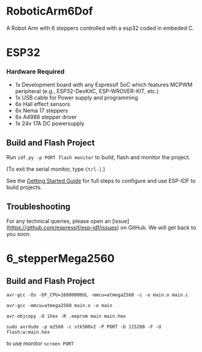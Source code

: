 # RoboticArm6Dof
A Robot Arm with  6 steppers controlled with a esp32 coded in embeded C.
# ESP32
### Hardware Required
* 1x Development board with any Espressif SoC which features MCPWM peripheral (e.g., ESP32-DevKitC, ESP-WROVER-KIT, etc.)
* 1x USB cable for Power supply and programming
* 6x Hall effect sensors
* 6x Nema 17 steppers
* 6x A4988 stepper driver
* 1x 24v 17A DC powersupply


## Build and Flash Project
Run `idf.py -p PORT flash monitor` to build, flash and monitor the project.

(To exit the serial monitor, type ``Ctrl-]``.)

See the [Getting Started Guide](https://docs.espressif.com/projects/esp-idf/en/latest/get-started/index.html) for full steps to configure and use ESP-IDF to build projects.
## Troubleshooting
For any technical queries, please open an [issue] (https://github.com/espressif/esp-idf/issues) on GitHub. We will get back to you soon.
# 6_stepperMega2560
## Build and Flash Project
`avr-gcc -Os -DF_CPU=16000000UL -mmcu=atmega2560 -c -o main.o main.c`

`avr-gcc -mmcu=atmega2560 main.o -o main`

`avr-objcopy -O ihex -R .eeprom main main.hex`

`sudo avrdude -p m2560 -c stk500v2 -P PORT -b 115200 -F -U flash:w:main.hex`

to use monitor `screen PORT`